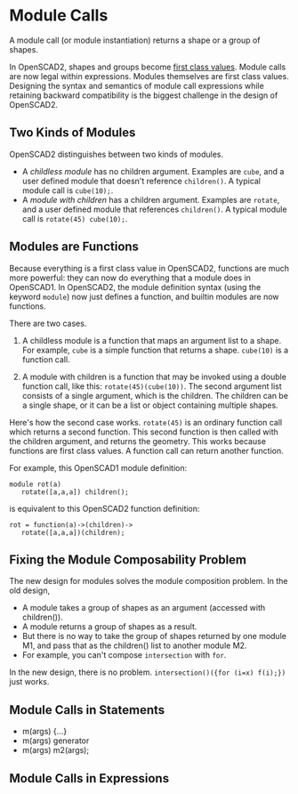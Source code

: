 # Module Calls
A module call (or module instantiation) returns a shape or a group of shapes.

In OpenSCAD2, shapes and groups become [first class values](First_Class_Values.md).
Module calls are now legal within expressions.
Modules themselves are first class values.
Designing the syntax and semantics of module call expressions
while retaining backward compatibility
is the biggest challenge in the design of OpenSCAD2.

## Two Kinds of Modules
OpenSCAD2 distinguishes between two kinds of modules.
* A *childless module* has no children argument.
  Examples are `cube`, and a user defined module
  that doesn't reference `children()`.
  A typical module call is `cube(10);`.
* A *module with children* has a children argument.
  Examples are `rotate`, and a user defined module
  that references `children()`.
  A typical module call is `rotate(45) cube(10);`.

## Modules are Functions
Because everything is a first class value in OpenSCAD2, functions are
much more powerful: they can now do everything that a module does in OpenSCAD1.
In OpenSCAD2, the module definition syntax (using the keyword `module`)
now just defines a function, and builtin modules are now functions.

There are two cases.

1. A childless module is a function that maps an argument list to a shape.
For example, `cube` is a simple function that returns a shape.
`cube(10)` is a function call.

2. A module with children is a function that may be invoked using
a double function call, like this: `rotate(45)(cube(10))`.
The second argument list consists of a single argument,
which is the children. The children can be a single shape,
or it can be a list or object containing multiple shapes.

Here's how the second case works.
`rotate(45)` is an ordinary function call which returns
a second function. This second function is then called with
the children argument, and returns the geometry.
This works because functions are first class values.
A function call can return another function.

For example, this OpenSCAD1 module definition:
```
module rot(a)
   rotate([a,a,a]) children();
```
is equivalent to this OpenSCAD2 function definition:
```
rot = function(a)->(children)->
   rotate([a,a,a])(children);
```

## Fixing the Module Composability Problem
The new design for modules solves the module composition problem. In the old design,
* A module takes a group of shapes as an argument (accessed with children()).
* A module returns a group of shapes as a result.
* But there is no way to take the group of shapes returned by one module M1, and pass that as the children() list to another module M2.
* For example, you can't compose `intersection` with `for`.

In the new design, there is no problem. `intersection()({for (i=x) f(i);})` just works.

## Module Calls in Statements
* m(args) {...}
* m(args) generator
* m(args) m2(args);

## Module Calls in Expressions
